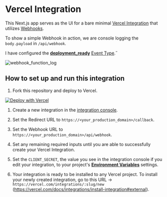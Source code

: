 # Vercel Integration

This Next.js app serves as the UI for a bare minimal [Vercel Integration](https://vercel.com/docs/integrations) that utilizes [Webhooks](https://vercel.com/docs/integrations/webhooks-overview).

To show a simple Webhook in action, we are console logging the `body.payload` in `/api/webhook`.

I have configured the [**deployment_ready**](https://vercel.com/docs/webhooks#introduction/supported-event-types/deployment-ready) [Event Type](https://vercel.com/docs/webhooks#introduction/supported-event-types).˝

![webhook_function_log](https://integration.msisle.im/webhook_function_log.jpg)

## How to set up and run this integration

1. Fork this repository and deploy to Vercel.

[![Deploy with Vercel](https://vercel.com/button)](https://vercel.com/new/project?template=https://github.com/samsisle/vercel-integration)

1. Create a new integration in the [integration console](https://vercel.com/dashboard/integrations/console).

2. Set the Redirect URL to `https://<your_production_domain>/callback`.

3. Set the Webhook URL to `https://<your_production_domain>/api/webhook`.

4. Set any remaining required inputs until you are able to successfully create your Vercel Integration.

5. Set the `CLIENT_SECRET`, the value you see in the integration console if you edit your integration, to your project's [**Environment Variables**](https://vercel.com/docs/concepts/projects/environment-variables) settings.

6. Your integration is ready to be installed to any Vercel project. To install your newly created integration, go to this URL → `https://vercel.com/integrations/:slug/new` (https://vercel.com/docs/integrations/install-integration#external).
